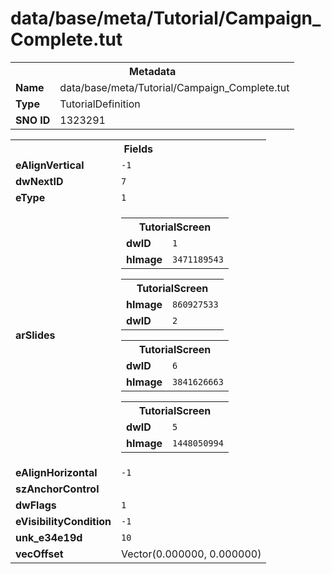 <h1>data/base/meta/Tutorial/Campaign_Complete.tut</h1><table><tr><th colspan="100%">Metadata</th></tr><tr><td><b>Name</b></td><td>data/base/meta/Tutorial/Campaign_Complete.tut</td></tr><tr><td><b>Type</b></td><td>TutorialDefinition</td></tr><tr><td><b>SNO ID</b></td><td>1323291</td></tr></table>

<table><tr><th colspan="100%">Fields</th></tr><tr><td><b>eAlignVertical</b></td><td><code>-1</code></td></tr><tr><td><b>dwNextID</b></td><td><code>7</code></td></tr><tr><td><b>eType</b></td><td><code>1</code></td></tr><tr><td><b>arSlides</b></td><td><table><tr><th colspan="100%">TutorialScreen</th></tr><tr><td><b>dwID</b></td><td><code>1</code></td></tr><tr><td><b>hImage</b></td><td><code>3471189543</code></td></tr></table>


<table><tr><th colspan="100%">TutorialScreen</th></tr><tr><td><b>hImage</b></td><td><code>860927533</code></td></tr><tr><td><b>dwID</b></td><td><code>2</code></td></tr></table>


<table><tr><th colspan="100%">TutorialScreen</th></tr><tr><td><b>dwID</b></td><td><code>6</code></td></tr><tr><td><b>hImage</b></td><td><code>3841626663</code></td></tr></table>


<table><tr><th colspan="100%">TutorialScreen</th></tr><tr><td><b>dwID</b></td><td><code>5</code></td></tr><tr><td><b>hImage</b></td><td><code>1448050994</code></td></tr></table>


</td></tr><tr><td><b>eAlignHorizontal</b></td><td><code>-1</code></td></tr><tr><td><b>szAnchorControl</b></td><td><code></code></td></tr><tr><td><b>dwFlags</b></td><td><code>1</code></td></tr><tr><td><b>eVisibilityCondition</b></td><td><code>-1</code></td></tr><tr><td><b>unk_e34e19d</b></td><td><code>10</code></td></tr><tr><td><b>vecOffset</b></td><td>Vector(0.000000, 0.000000)</td></tr></table>

